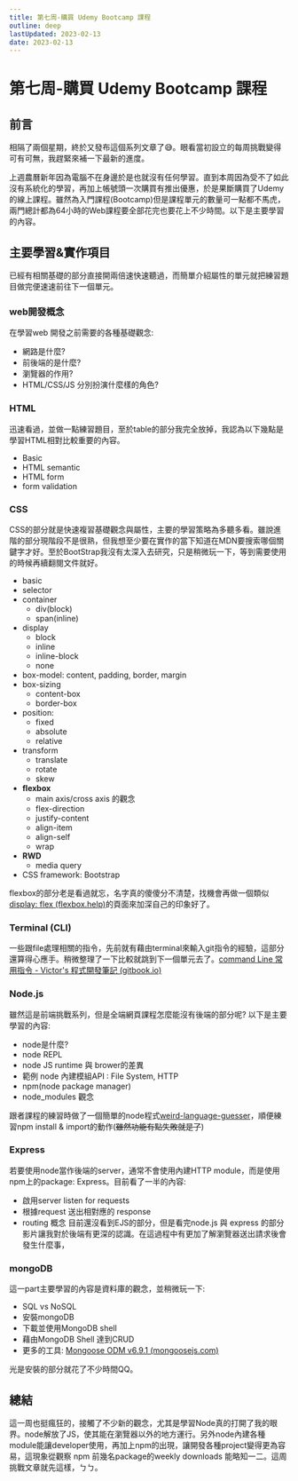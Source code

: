 ```yaml
---
title: 第七周-購買 Udemy Bootcamp 課程
outline: deep
lastUpdated: 2023-02-13
date: 2023-02-13
---
```

# 第七周-購買 Udemy Bootcamp 課程
## 前言

相隔了兩個星期，終於又發布這個系列文章了😅。眼看當初設立的每周挑戰變得可有可無，我趕緊來補一下最新的進度。

上週農曆新年因為電腦不在身邊於是也就沒有任何學習。直到本周因為受不了如此沒有系統化的學習，再加上帳號頭一次購買有推出優惠，於是果斷購買了Udemy的線上課程。雖然為入門課程(Bootcamp)但是課程單元的數量可一點都不馬虎，兩門總計都為64小時的Web課程要全部花完也要花上不少時間。以下是主要學習的內容。

## 主要學習&實作項目
已經有相關基礎的部分直接開兩倍速快速聽過，而簡單介紹屬性的單元就把練習題目做完便速速前往下一個單元。

### web開發概念
在學習web 開發之前需要的各種基礎觀念:
- 網路是什麼?
- 前後端的是什麼?
- 瀏覽器的作用?
- HTML/CSS/JS 分別扮演什麼樣的角色?

### HTML
迅速看過，並做一點練習題目，至於table的部分我完全放掉，我認為以下幾點是學習HTML相對比較重要的內容。
- Basic
- HTML semantic
- HTML form
- form validation

### CSS
CSS的部分就是快速複習基礎觀念與屬性，主要的學習策略為多聽多看。雖說進階的部分現階段不是很熟，但我想至少要在實作的當下知道在MDN要搜索哪個關鍵字才好。至於BootStrap我沒有太深入去研究，只是稍微玩一下，等到需要使用的時候再續翻閱文件就好。
- basic
- selector
- container
	- div(block)
	- span(inline)
- display
	- block
	- inline
	- inline-block
	- none
- box-model: content, padding, border, margin
- box-sizing
	- content-box
	- border-box
- position:
	- fixed
	- absolute
	- relative
- transform
	- translate
	- rotate
	- skew
- **flexbox**
	- main axis/cross axis 的觀念
	- flex-direction
	- justify-content
	- align-item
	- align-self
	- wrap
- **RWD**
	- media query
- CSS framework: Bootstrap

flexbox的部分老是看過就忘，名字真的傻傻分不清楚，找機會再做一個類似[display: flex (flexbox.help)](https://flexbox.help/)的頁面來加深自己的印象好了。

### Terminal (CLI)
一些跟file處理相關的指令，先前就有藉由terminal來輸入git指令的經驗，這部分還算得心應手。稍微整理了一下比較就跳到下一個單元去了。[command Line 常用指令 - Victor's 程式開發筆記 (gitbook.io)](https://victorchao996.gitbook.io/personal-notes/jie-shao-an-zhuang-zhi-ling/command-line-chang-yong-zhi-ling)

### Node.js
雖然這是前端挑戰系列，但是全端網頁課程怎麼能沒有後端的部分呢? 以下是主要學習的內容:
- node是什麼?
- node REPL
- node JS runtime 與 brower的差異
- 範例 node 內建模組API : File System, HTTP
- npm(node package manager)
- node_modules 觀念

跟者課程的練習時做了一個簡單的node程式[weird-language-guesser](https://github.com/VictorChao996/weird-language-guesser)，順便練習npm install & import的動作(~~雖然功能有點失敗就是了~~)

### Express
若要使用node當作後端的server，通常不會使用內建HTTP module，而是使用npm上的package: Express。目前看了一半的內容:
- 啟用server listen for requests
- 根據request 送出相對應的 response
- routing 概念
目前還沒看到EJS的部分，但是看完node.js 與 express 的部分影片讓我對於後端有更深的認識。在這過程中有更加了解瀏覽器送出請求後會發生什麼事，

### mongoDB
這一part主要學習的內容是資料庫的觀念，並稍微玩一下:
- SQL vs NoSQL
- 安裝mongoDB
- 下載並使用MongoDB shell
- 藉由MongoDB Shell 達到CRUD
- 更多的工具: [Mongoose ODM v6.9.1 (mongoosejs.com)](https://mongoosejs.com/)

光是安裝的部分就花了不少時間QQ。

## 總結
這一周也挺瘋狂的，接觸了不少新的觀念，尤其是學習Node真的打開了我的眼界。node解放了JS，使其能在瀏覽器以外的地方運行。另外node內建各種module能讓developer使用，再加上npm的出現，讓開發各種project變得更為容易，這現象從觀察 npm 前幾名package的weekly downloads 能略知一二。這周挑戰文章就先這樣，ㄅㄅ。

